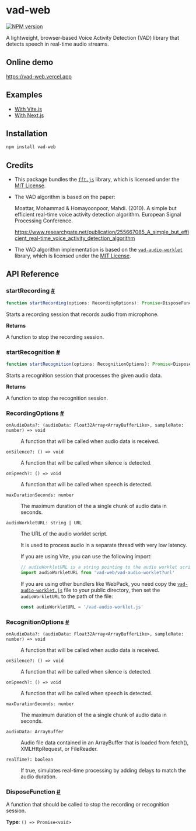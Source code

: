 # vad-web

[![NPM version](https://img.shields.io/npm/v/vad-web?color=a1b858)](https://www.npmjs.com/package/vad-web)

A lightweight, browser-based Voice Activity Detection (VAD) library that
detects speech in real-time audio streams.

## Online demo

https://vad-web.vercel.app

## Examples

* [With Vite.js](https://github.com/ocavue/vad-web/tree/master/examples/with-vite)
* [With Next.js](https://github.com/ocavue/vad-web/tree/master/examples/with-next)

## Installation

```bash
npm install vad-web
```

## Credits

* This package bundles the [`fft.js`](https://github.com/indutny/fft.js) library,
  which is licensed under the [MIT License](https://github.com/indutny/fft.js?tab=readme-ov-file#license).

* The VAD algorithm is based on the paper:

  Moattar, Mohammad & Homayoonpoor, Mahdi. (2010). A simple but efficient
  real-time voice activity detection algorithm. European Signal Processing
  Conference.

  <https://www.researchgate.net/publication/255667085_A_simple_but_efficient_real-time_voice_activity_detection_algorithm>

* The VAD algorithm implementation is based on the [`vad-audio-worklet`](https://github.com/thurti/vad-audio-worklet) library,
  which is licensed under the [MIT License](https://github.com/thurti/vad-audio-worklet/blob/main/LICENSE).

## API Reference

### startRecording <a id="start-recording" href="#start-recording">#</a>

```ts
function startRecording(options: RecordingOptions): Promise<DisposeFunction>
```

Starts a recording session that records audio from microphone.

**Returns**

A function to stop the recording session.

### startRecognition <a id="start-recognition" href="#start-recognition">#</a>

```ts
function startRecognition(options: RecognitionOptions): Promise<DisposeFunction>
```

Starts a recognition session that processes the given audio data.

**Returns**

A function to stop the recognition session.

### RecordingOptions <a id="recording-options" href="#recording-options">#</a>

<dl>

<dt>

`onAudioData?: (audioData: Float32Array<ArrayBufferLike>, sampleRate: number) => void`

</dt>

<dd>

A function that will be called when audio data is received.

</dd>

<dt>

`onSilence?: () => void`

</dt>

<dd>

A function that will be called when silence is detected.

</dd>

<dt>

`onSpeech?: () => void`

</dt>

<dd>

A function that will be called when speech is detected.

</dd>

<dt>

`maxDurationSeconds: number`

</dt>

<dd>

The maximum duration of the a single chunk of audio data in seconds.

</dd>

<dt>

`audioWorkletURL: string | URL`

</dt>

<dd>

The URL of the audio worklet script.

It is used to process audio in a separate thread with very low latency.

If you are using Vite, you can use the following import:

```ts
// audioWorkletURL is a string pointing to the audio worklet script
import audioWorkletURL from 'vad-web/vad-audio-worklet?url'
```

If you are using other bundlers like WebPack, you need copy the
[`vad-audio-worklet.js`](https://unpkg.com/vad-web/dist/vad-audio-worklet.js)
file to your public directory, then set the `audioWorkletURL` to the path of the file:

```ts
const audioWorkletURL = '/vad-audio-worklet.js'
```

</dd>

</dl>

### RecognitionOptions <a id="recognition-options" href="#recognition-options">#</a>

<dl>

<dt>

`onAudioData?: (audioData: Float32Array<ArrayBufferLike>, sampleRate: number) => void`

</dt>

<dd>

A function that will be called when audio data is received.

</dd>

<dt>

`onSilence?: () => void`

</dt>

<dd>

A function that will be called when silence is detected.

</dd>

<dt>

`onSpeech?: () => void`

</dt>

<dd>

A function that will be called when speech is detected.

</dd>

<dt>

`maxDurationSeconds: number`

</dt>

<dd>

The maximum duration of the a single chunk of audio data in seconds.

</dd>

<dt>

`audioData: ArrayBuffer`

</dt>

<dd>

Audio file data contained in an ArrayBuffer that is loaded from fetch(), XMLHttpRequest, or FileReader.

</dd>

<dt>

`realTime?: boolean`

</dt>

<dd>

If true, simulates real-time processing by adding delays to match the audio duration.

</dd>

</dl>

### DisposeFunction <a id="dispose-function" href="#dispose-function">#</a>

A function that should be called to stop the recording or recognition session.

**Type**: `() => Promise<void>`
